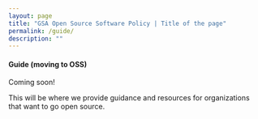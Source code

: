 ```yaml
---
layout: page
title: "GSA Open Source Software Policy | Title of the page"
permalink: /guide/
description: ""
---
```


#### Guide (moving to OSS)

<p dir="ltr">Coming soon!</p>

<p dir="ltr">This will be where we provide guidance and resources for organizations that want to go open source.</p>
